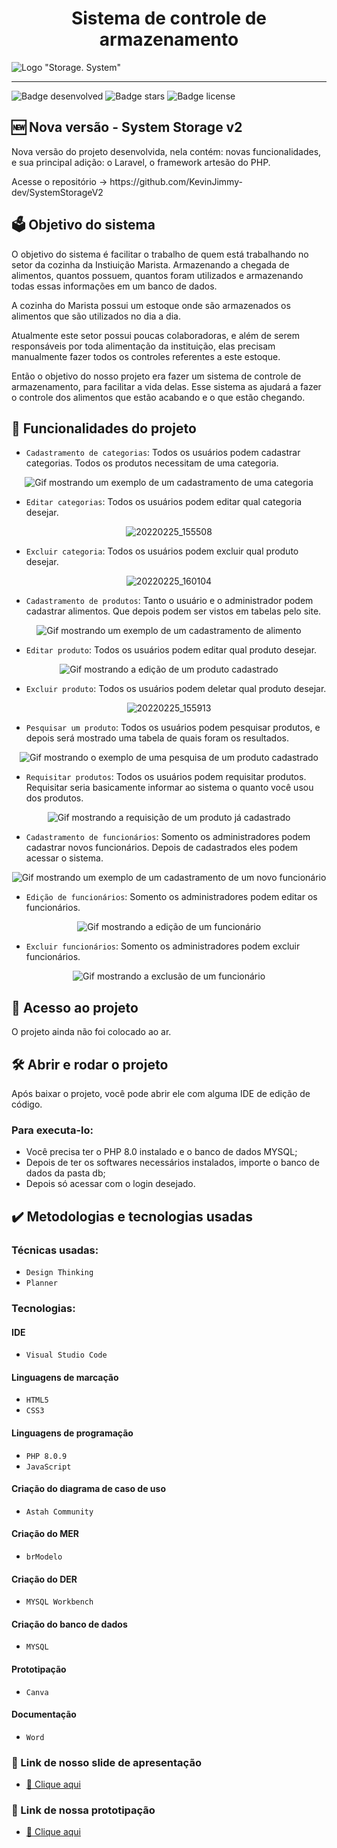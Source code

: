 <h1 align="center"> Sistema de controle de armazenamento </h1>

![Logo "Storage. System"](https://user-images.githubusercontent.com/83522758/155756628-630c905f-479e-4166-9708-7e460b8abc2d.jpg)

<hr>

![Badge desenvolved](http://img.shields.io/static/v1?label=STATUS&message=%20DESENVOLVIDO&color=GREEN&style=for-the-badge) ![Badge stars](https://img.shields.io/github/stars/KevinJimmy-dev/systemControlArmazenament?style=for-the-badge) ![Badge license](https://img.shields.io/github/license/KevinJimmy-dev/systemControlArmazenament?label=LICENSE&style=for-the-badge)

<h2>🆕 Nova versão - System Storage v2</h2>
<p>Nova versão do projeto desenvolvida, nela contém: novas funcionalidades, e sua principal adição: o Laravel, o framework artesão do PHP.</p>
<p>Acesse o repositório -> https://github.com/KevinJimmy-dev/SystemStorageV2 </p>

<h2>🗳️ Objetivo do sistema</h2>
<p>O objetivo do sistema é facilitar o trabalho de quem está trabalhando no setor da cozinha da Instiuição Marista. Armazenando a chegada de alimentos, quantos possuem, quantos foram utilizados e armazenando todas essas informações em um banco de dados.</p>

<p>A cozinha do Marista possui um estoque onde são armazenados os alimentos que são utilizados no dia a dia.</p>
<p>Atualmente este setor possui poucas colaboradoras, e além de serem responsáveis por toda alimentação da instituição, elas precisam manualmente fazer todos os controles referentes a este estoque.</p>
<p>Então o objetivo do nosso projeto era fazer um sistema de controle de armazenamento, para facilitar a vida delas. Esse sistema as ajudará a fazer o controle dos alimentos que estão acabando e o que estão chegando.</p>

## :hammer: Funcionalidades do projeto

- `Cadastramento de categorias`: Todos os usuários podem cadastrar categorias. Todos os produtos necessitam de uma categoria.
<div align="center">

![Gif mostrando um exemplo de um cadastramento de uma categoria](https://user-images.githubusercontent.com/83522758/155767304-86b28252-76d5-47de-8dc2-6cf4d71f9a59.gif)

</div>

- `Editar categorias`: Todos os usuários podem editar qual categoria desejar.
<div align="center">
  
![20220225_155508](https://user-images.githubusercontent.com/83522758/155772130-0cdc4c88-845f-4c05-abac-2ebb09c70990.gif)

</div>

- `Excluir categoria`: Todos os usuários podem excluir qual produto desejar.
<div align="center">

![20220225_160104](https://user-images.githubusercontent.com/83522758/155772751-609e261b-47c1-4cb4-aa27-e8bdb53d78f8.gif)

</div>

- `Cadastramento de produtos`: Tanto o usuário e o administrador podem cadastrar alimentos. Que depois podem ser vistos em tabelas pelo site.
<div align="center">

![Gif mostrando um exemplo de um cadastramento de alimento](https://user-images.githubusercontent.com/83522758/155764615-7b9dec32-c231-43b4-b9de-3b3b7a13b86d.gif)
  
</div>

- `Editar produto`: Todos os usuários podem editar qual produto desejar.
<div align="center">

![Gif mostrando a edição de um produto cadastrado](https://user-images.githubusercontent.com/83522758/155769724-abf2d8d8-60a1-4ba5-980a-3cd29c972152.gif)

</div>

- `Excluir produto`: Todos os usuários podem deletar qual produto desejar.
<div align="center">

![20220225_155913](https://user-images.githubusercontent.com/83522758/155772561-3cdc0617-0d8a-46f8-b9d9-d51509c84f87.gif)

</div>

- `Pesquisar um produto`: Todos os usuários podem pesquisar produtos, e depois será mostrado uma tabela de quais foram os resultados.
<div align="center">

![Gif mostrando o exemplo de uma pesquisa de um produto cadastrado](https://user-images.githubusercontent.com/83522758/155768930-ac97685d-575f-4e9e-8c8b-65d17915076e.gif)

</div>

- `Requisitar produtos`: Todos os usuários podem requisitar produtos. Requisitar seria basicamente informar ao sistema o quanto você usou dos produtos.
<div align="center">

![Gif mostrando a requisição de um produto já cadastrado](https://user-images.githubusercontent.com/83522758/155769384-5c6d2380-abc6-4445-8e74-f67d5c803aae.gif)

</div>

- `Cadastramento de funcionários`: Somento os administradores podem cadastrar novos funcionários. Depois de cadastrados eles podem acessar o sistema.
<div align="center">

![Gif mostrando um exemplo de um cadastramento de um novo funcionário](https://user-images.githubusercontent.com/83522758/155767914-138ec257-2956-482c-ac15-464ef5c310b0.gif)

</div>

- `Edição de funcionários`: Somento os administradores podem editar os funcionários.
<div align="center">

![Gif mostrando a edição de um funcionário](https://user-images.githubusercontent.com/83522758/155773504-3ab5ae05-abf8-478b-a894-a0dee899f582.gif)

</div>

- `Excluir funcionários`: Somento os administradores podem excluir funcionários.
<div align="center">

![Gif mostrando a exclusão de um funcionário](https://user-images.githubusercontent.com/83522758/155773730-22515ff3-ce04-4382-acf7-fb66c5bb58e7.gif)

</div>

## 📁 Acesso ao projeto

<p>O projeto ainda não foi colocado ao ar.</p>

## 🛠️ Abrir e rodar o projeto

<p>Após baixar o projeto, você pode abrir ele com alguma IDE de edição de código.

### Para executa-lo:
  <ul>
    <li>Você precisa ter o PHP 8.0 instalado e o banco de dados MYSQL;</li>
    <li>Depois de ter os softwares necessários instalados, importe o banco de dados da pasta db;</li>
    <li>Depois só acessar com o login desejado.</li>
  </ul>
  
## ✔️ Metodologias e tecnologias usadas

### Técnicas usadas:

  - `Design Thinking`
  - `Planner`

### Tecnologias:

#### IDE

  - `Visual Studio Code`

#### Linguagens de marcação

  - `HTML5`
  - `CSS3`

#### Linguagens de programação

  - `PHP 8.0.9`
  - `JavaScript`

#### Criação do diagrama de caso de uso

  - `Astah Community`

#### Criação do MER

  - `brModelo`

#### Criação do DER

  - `MYSQL Workbench`

#### Criação do banco de dados

  - `MYSQL`

#### Prototipação

  - `Canva`

#### Documentação

  - `Word`

### 💬 Link de nosso slide de apresentação

  - <a href="https://www.canva.com/design/DAE4WBXWVNE/IN3Na5psaMWzR6lQ7v0fLg/view?utm_content=DAE4WBXWVNE&utm_campaign=designshare&utm_medium=link&utm_source=publishsharelink" target="_blank">🔗 Clique aqui</a>

### 💬 Link de nossa prototipação

  - <a href="https://www.canva.com/design/DAEuDRfPdSg/oXBztFqsGpRsQmqyG6jyQA/view?utm_content=DAEuDRfPdSg&utm_campaign=designshare&utm_medium=link&utm_source=homepage_design_menu" target="_blank">🔗 Clique aqui</a>

